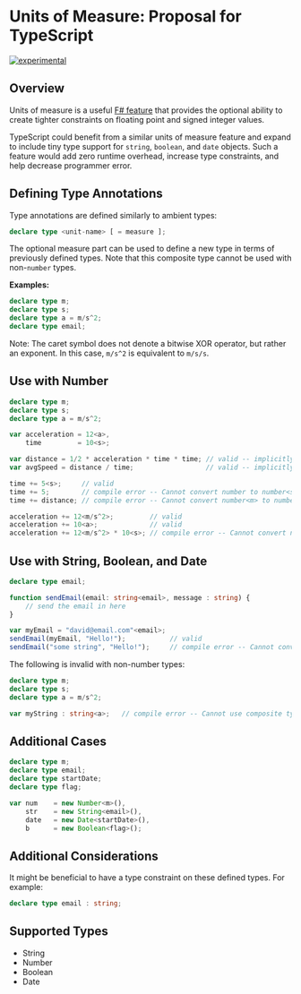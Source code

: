 Units of Measure: Proposal for TypeScript
=========================================

[![experimental](http://badges.github.io/stability-badges/dist/experimental.svg)](http://github.com/badges/stability-badges)

## Overview

Units of measure is a useful [F# feature](http://msdn.microsoft.com/en-us/library/dd233243.aspx) that provides the optional ability to create tighter constraints on floating point and signed integer values.

TypeScript could benefit from a similar units of measure feature and expand to include tiny type support for `string`, `boolean`, and `date` objects. Such a feature would add zero runtime overhead, increase type constraints, and help decrease programmer error.

## Defining Type Annotations

Type annotations are defined similarly to ambient types:

```typescript
declare type <unit-name> [ = measure ];
```

The optional measure part can be used to define a new type in terms of previously defined types. Note that this composite type cannot be used with non-`number` types.

**Examples:**

```typescript
declare type m;
declare type s;
declare type a = m/s^2;
declare type email;
```

Note: The caret symbol does not denote a bitwise XOR operator, but rather an exponent. In this case, `m/s^2` is equivalent to `m/s/s`.

## Use with Number

```typescript
declare type m;
declare type s;
declare type a = m/s^2;

var acceleration = 12<a>,
    time         = 10<s>;

var distance = 1/2 * acceleration * time * time; // valid -- implicitly typed to number<m>
var avgSpeed = distance / time;                  // valid -- implicitly typed to number<m/s>

time += 5<s>;     // valid
time += 5;        // compile error -- Cannot convert number to number<s>
time += distance; // compile error -- Cannot convert number<m> to number<s>

acceleration += 12<m/s^2>;         // valid
acceleration += 10<a>;             // valid
acceleration += 12<m/s^2> * 10<s>; // compile error -- Cannot convert number<m/s> to number<a>
```

## Use with String, Boolean, and Date

```typescript
declare type email;

function sendEmail(email: string<email>, message : string) {
    // send the email in here
}

var myEmail = "david@email.com"<email>;
sendEmail(myEmail, "Hello!");           // valid
sendEmail("some string", "Hello!");     // compile error -- Cannot convert string to string<email>
```

The following is invalid with non-number types:

```typescript
declare type m;
declare type s;
declare type a = m/s^2;

var myString : string<a>;   // compile error -- Cannot use composite types with non-number types
```

## Additional Cases

```typescript
declare type m;
declare type email;
declare type startDate;
declare type flag;

var num    = new Number<m>(),
    str    = new String<email>(),
    date   = new Date<startDate>(),
    b      = new Boolean<flag>();
```

## Additional Considerations

It might be beneficial to have a type constraint on these defined types. For example:

```typescript
declare type email : string;
```

## Supported Types

* String
* Number
* Boolean
* Date
